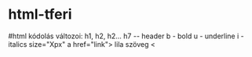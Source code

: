 # html-tferi



#html kódolás változoi:
h1, h2, h2... h7 -- header
b - bold
u - underline
i - italics
size="Xpx"
a href="link"> lila szöveg <
